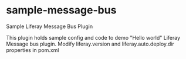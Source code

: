 sample-message-bus
==================

Sample Liferay Message Bus Plugin

This plugin holds sample config and code to demo "Hello world" Liferay Message bus plugin.
Modify liferay.version and liferay.auto.deploy.dir properties in pom.xml
